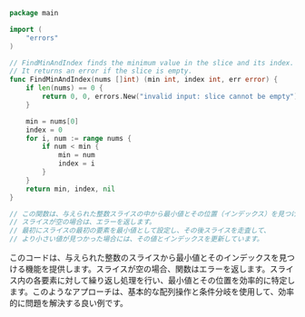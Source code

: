 ```go
package main

import (
	"errors"
)

// FindMinAndIndex finds the minimum value in the slice and its index.
// It returns an error if the slice is empty.
func FindMinAndIndex(nums []int) (min int, index int, err error) {
	if len(nums) == 0 {
		return 0, 0, errors.New("invalid input: slice cannot be empty")
	}

	min = nums[0]
	index = 0
	for i, num := range nums {
		if num < min {
			min = num
			index = i
		}
	}
	return min, index, nil
}

// この関数は、与えられた整数スライスの中から最小値とその位置（インデックス）を見つけ出します。
// スライスが空の場合は、エラーを返します。
// 最初にスライスの最初の要素を最小値として設定し、その後スライスを走査して、
// より小さい値が見つかった場合には、その値とインデックスを更新しています。
```
このコードは、与えられた整数のスライスから最小値とそのインデックスを見つける機能を提供します。スライスが空の場合、関数はエラーを返します。スライス内の各要素に対して繰り返し処理を行い、最小値とその位置を効率的に特定します。このようなアプローチは、基本的な配列操作と条件分岐を使用して、効率的に問題を解決する良い例です。
